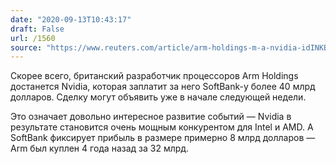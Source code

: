 ```yaml
---
date: "2020-09-13T10:43:17"
draft: False
url: /1560
source: "https://www.reuters.com/article/arm-holdings-m-a-nvidia-idINKBN264023?taid=5f5dcba5b524370001366015"
---
```


Скорее всего, британский разработчик процессоров Arm Holdings достанется Nvidia, которая заплатит за него SoftBank-у более 40 млрд долларов. Сделку могут объявить уже в начале следующей недели. 

Это означает довольно интересное развитие событий — Nvidia в результате становится очень мощным конкурентом для Intel и AMD. А SoftBank фиксирует прибыль в размере примерно 8 млрд долларов — Arm был куплен 4 года назад за 32 млрд.
